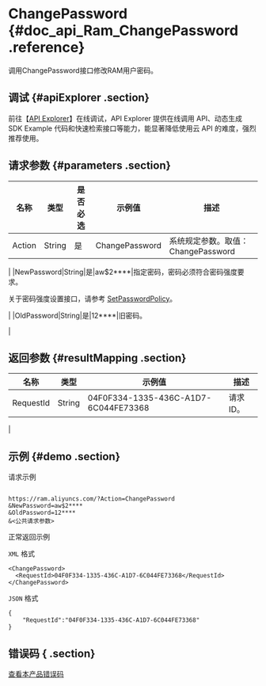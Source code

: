 # ChangePassword {#doc_api_Ram_ChangePassword .reference}

调用ChangePassword接口修改RAM用户密码。

## 调试 {#apiExplorer .section}

前往【[API Explorer](https://api.aliyun.com/#product=Ram&api=ChangePassword)】在线调试，API Explorer 提供在线调用 API、动态生成 SDK Example 代码和快速检索接口等能力，能显著降低使用云 API 的难度，强烈推荐使用。

## 请求参数 {#parameters .section}

|名称|类型|是否必选|示例值|描述|
|--|--|----|---|--|
|Action|String|是|ChangePassword|系统规定参数。取值：ChangePassword

 |
|NewPassword|String|是|aw$2\*\*\*\*|指定密码，密码必须符合密码强度要求。

 关于密码强度设置接口，请参考 [SetPasswordPolicy](~~28739~~)。

 |
|OldPassword|String|是|12\*\*\*\*|旧密码。

 |

## 返回参数 {#resultMapping .section}

|名称|类型|示例值|描述|
|--|--|---|--|
|RequestId|String|04F0F334-1335-436C-A1D7-6C044FE73368|请求ID。

 |

## 示例 {#demo .section}

请求示例

``` {#request_demo}

https://ram.aliyuncs.com/?Action=ChangePassword
&NewPassword=aw$2****
&OldPassword=12****
&<公共请求参数>

```

正常返回示例

`XML` 格式

``` {#xml_return_success_demo}
<ChangePassword>
  <RequestId>04F0F334-1335-436C-A1D7-6C044FE73368</RequestId>
</ChangePassword>

```

`JSON` 格式

``` {#json_return_success_demo}
{
	"RequestId":"04F0F334-1335-436C-A1D7-6C044FE73368"
}
```

## 错误码 { .section}

[查看本产品错误码](https://error-center.aliyun.com/status/product/Ram)

